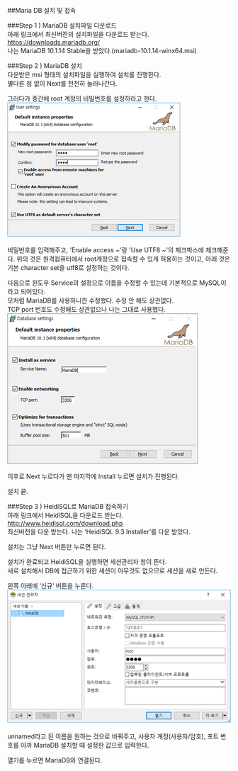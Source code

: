 ##Maria DB 설치 및 접속  

###Step 1 ) MariaDB 설치파일 다운로드  
아래 링크에서 최신버전의 설치파일을 다운로드 받는다.  
https://downloads.mariadb.org/  
나는 MariaDB 10.1.14 Stable을 받았다.(mariadb-10.1.14-winx64.msi)  

###Step 2 ) MariaDB 설치  
다운받은 msi 형태의 설치파일을 실행하여 설치를 진행한다.  
별다른 점 없이 Next를 천천히 눌러나간다.  

그러다가 중간에 root 계정의 비밀번호를 설정하라고 한다.  
![](https://github.com/ChanMinPark/TIL/blob/master/image/Install_MariaDB/noname01.png)  

비밀번호를 입력해주고, 'Enable access ~'랑 'Use UTF8 ~'의 체크박스에 체크해준다. 위의 것은 원격컴퓨터에서 root계정으로 접속할 수 있게 허용하는 것이고, 아래 것은 기본 character set을 utf8로 설정하는 것이다.  

다음으로 윈도우 Service의 설정으로 이름을 수정할 수 있는데 기본적으로 MySQL이라고 되어있다.  
모처럼 MariaDB를 사용하니깐 수정했다. 수정 안 해도 상관없다.  
TCP port 번호도 수정해도 상관없으나 나는 그대로 사용했다.  
![](https://github.com/ChanMinPark/TIL/blob/master/image/Install_MariaDB/noname02.png)  

이후로 Next 누르다가 맨 마지막에 Install 누르면 설치가 진행된다.  

설치 끝.  

###Step 3 ) HeidiSQL로 MariaDB 접속하기  
아래 링크에서 HeidiSQL을 다운로드 받는다.  
http://www.heidisql.com/download.php  
최신버전을 다운 받는다. 나는 ‘HeidiSQL 9.3 Installer’를 다운 받았다.  

설치는 그냥 Next 버튼만 누르면 된다.  

설치가 완료되고 HeidiSQL을 실행하면 세션관리자 창이 뜬다.  
새로 설치해서 DB에 접근하기 위한 세션이 아무것도 없으므로 세션을 새로 만든다.  

왼쪽 아래에 ‘신규’ 버튼을 누른다.  
![](https://github.com/ChanMinPark/TIL/blob/master/image/Install_MariaDB/noname03.png)  

unnamed라고 된 이름을 원하는 것으로 바꿔주고, 사용자 계정(사용자/암호), 포트 번호를 아까 MariaDB 설치할 때 설정한 값으로 입력한다.  

열기를 누르면 MariaDB와 연결된다.  
